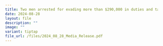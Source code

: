 ```yaml
---
title: Two men arrested for evading more than $290,000 in duties and taxes
date: 2024-08-28
layout: file
description: ""
image: ""
variant: tiptap
file_url: /files/2024_08_28_Media_Release.pdf
---
```

